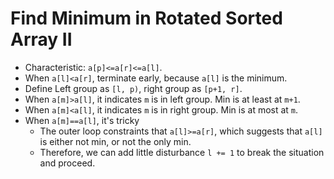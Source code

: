 # Find Minimum in Rotated Sorted Array II

* Characteristic: `a[p]<=a[r]<=a[l]`.
* When `a[l]<a[r]`, terminate early, because `a[l]` is the minimum.
* Define Left group as `[l, p)`, right group as `[p+1, r]`.
* When `a[m]>a[l]`, it indicates `m` is in left group. Min is at least at `m+1`.
* When `a[m]<a[l]`, it indicates `m` is in right group. Min is at most at `m`.
* When `a[m]==a[l]`, it's tricky
  * The outer loop constraints that `a[l]>=a[r]`, which suggests that
    `a[l]` is either not min, or not the only min.
  * Therefore, we can add little disturbance `l += 1` to break the situation and proceed.
